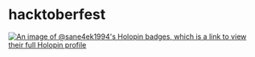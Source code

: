 # hacktoberfest

[![An image of @sane4ek1994's Holopin badges, which is a link to view their full Holopin profile](https://holopin.me/sane4ek1994)](https://holopin.io/@sane4ek1994)
